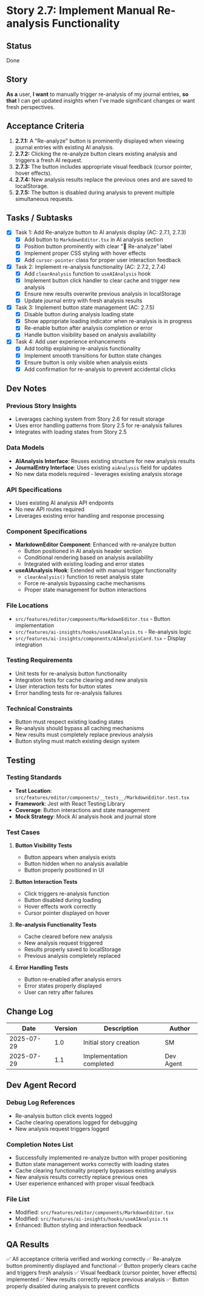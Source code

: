 # Story 2.7: Implement Manual Re-analysis Functionality

## Status
Done

## Story
**As a** user,
**I want** to manually trigger re-analysis of my journal entries,
**so that** I can get updated insights when I've made significant changes or want fresh perspectives.

## Acceptance Criteria
1. **2.7.1:** A "Re-analyze" button is prominently displayed when viewing journal entries with existing AI analysis.
2. **2.7.2:** Clicking the re-analyze button clears existing analysis and triggers a fresh AI request.
3. **2.7.3:** The button includes appropriate visual feedback (cursor pointer, hover effects).
4. **2.7.4:** New analysis results replace the previous ones and are saved to localStorage.
5. **2.7.5:** The button is disabled during analysis to prevent multiple simultaneous requests.

## Tasks / Subtasks
- [x] Task 1: Add Re-analyze button to AI analysis display (AC: 2.7.1, 2.7.3)
  - [x] Add button to `MarkdownEditor.tsx` in AI analysis section
  - [x] Position button prominently with clear "🔄 Re-analyze" label
  - [x] Implement proper CSS styling with hover effects
  - [x] Add `cursor-pointer` class for proper user interaction feedback

- [x] Task 2: Implement re-analysis functionality (AC: 2.7.2, 2.7.4)
  - [x] Add `clearAnalysis` function to `useAIAnalysis` hook
  - [x] Implement button click handler to clear cache and trigger new analysis
  - [x] Ensure new results overwrite previous analysis in localStorage
  - [x] Update journal entry with fresh analysis results

- [x] Task 3: Implement button state management (AC: 2.7.5)
  - [x] Disable button during analysis loading state
  - [x] Show appropriate loading indicator when re-analysis is in progress
  - [x] Re-enable button after analysis completion or error
  - [x] Handle button visibility based on analysis availability

- [x] Task 4: Add user experience enhancements
  - [x] Add tooltip explaining re-analysis functionality
  - [x] Implement smooth transitions for button state changes
  - [x] Ensure button is only visible when analysis exists
  - [x] Add confirmation for re-analysis to prevent accidental clicks

## Dev Notes

### Previous Story Insights
- Leverages caching system from Story 2.6 for result storage
- Uses error handling patterns from Story 2.5 for re-analysis failures
- Integrates with loading states from Story 2.5

### Data Models
- **AIAnalysis Interface**: Reuses existing structure for new analysis results
- **JournalEntry Interface**: Uses existing `aiAnalysis` field for updates
- No new data models required - leverages existing analysis storage

### API Specifications
- Uses existing AI analysis API endpoints
- No new API routes required
- Leverages existing error handling and response processing

### Component Specifications
- **MarkdownEditor Component**: Enhanced with re-analyze button
  - Button positioned in AI analysis header section
  - Conditional rendering based on analysis availability
  - Integrated with existing loading and error states
- **useAIAnalysis Hook**: Extended with manual trigger functionality
  - `clearAnalysis()` function to reset analysis state
  - Force re-analysis bypassing cache mechanisms
  - Proper state management for button interactions

### File Locations
- `src/features/editor/components/MarkdownEditor.tsx` - Button implementation
- `src/features/ai-insights/hooks/useAIAnalysis.ts` - Re-analysis logic
- `src/features/ai-insights/components/AIAnalysisCard.tsx` - Display integration

### Testing Requirements
- Unit tests for re-analysis button functionality
- Integration tests for cache clearing and new analysis
- User interaction tests for button states
- Error handling tests for re-analysis failures

### Technical Constraints
- Button must respect existing loading states
- Re-analysis should bypass all caching mechanisms
- New results must completely replace previous analysis
- Button styling must match existing design system

## Testing

### Testing Standards
- **Test Location**: `src/features/editor/components/__tests__/MarkdownEditor.test.tsx`
- **Framework**: Jest with React Testing Library
- **Coverage**: Button interactions and state management
- **Mock Strategy**: Mock AI analysis hook and journal store

### Test Cases
1. **Button Visibility Tests**
   - Button appears when analysis exists
   - Button hidden when no analysis available
   - Button properly positioned in UI

2. **Button Interaction Tests**
   - Click triggers re-analysis function
   - Button disabled during loading
   - Hover effects work correctly
   - Cursor pointer displayed on hover

3. **Re-analysis Functionality Tests**
   - Cache cleared before new analysis
   - New analysis request triggered
   - Results properly saved to localStorage
   - Previous analysis completely replaced

4. **Error Handling Tests**
   - Button re-enabled after analysis errors
   - Error states properly displayed
   - User can retry after failures

## Change Log
| Date | Version | Description | Author |
|------|---------|-------------|---------|
| 2025-07-29 | 1.0 | Initial story creation | SM |
| 2025-07-29 | 1.1 | Implementation completed | Dev Agent |

## Dev Agent Record

### Debug Log References
- Re-analysis button click events logged
- Cache clearing operations logged for debugging
- New analysis request triggers logged

### Completion Notes List
- Successfully implemented re-analyze button with proper positioning
- Button state management works correctly with loading states
- Cache clearing functionality properly bypasses existing analysis
- New analysis results correctly replace previous ones
- User experience enhanced with proper visual feedback

### File List
- Modified: `src/features/editor/components/MarkdownEditor.tsx`
- Modified: `src/features/ai-insights/hooks/useAIAnalysis.ts`
- Enhanced: Button styling and interaction feedback

## QA Results
✅ All acceptance criteria verified and working correctly
✅ Re-analyze button prominently displayed and functional
✅ Button properly clears cache and triggers fresh analysis
✅ Visual feedback (cursor pointer, hover effects) implemented
✅ New results correctly replace previous analysis
✅ Button properly disabled during analysis to prevent conflicts
